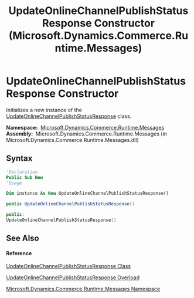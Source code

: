 ﻿---
title: UpdateOnlineChannelPublishStatusResponse Constructor  (Microsoft.Dynamics.Commerce.Runtime.Messages)
TOCTitle: UpdateOnlineChannelPublishStatusResponse Constructor
ms:assetid: M:Microsoft.Dynamics.Commerce.Runtime.Messages.UpdateOnlineChannelPublishStatusResponse.#ctor
ms:mtpsurl: https://technet.microsoft.com/en-us/library/microsoft.dynamics.commerce.runtime.messages.updateonlinechannelpublishstatusresponse.updateonlinechannelpublishstatusresponse(v=AX.60)
ms:contentKeyID: 49820201
ms.date: 05/18/2015
mtps_version: v=AX.60
dev_langs:
- vb
- csharp
- c++
---

# UpdateOnlineChannelPublishStatusResponse Constructor

Initializes a new instance of the [UpdateOnlineChannelPublishStatusResponse](updateonlinechannelpublishstatusresponse-class-microsoft-dynamics-commerce-runtime-messages.md) class.

**Namespace:**  [Microsoft.Dynamics.Commerce.Runtime.Messages](microsoft-dynamics-commerce-runtime-messages-namespace.md)  
**Assembly:**  Microsoft.Dynamics.Commerce.Runtime.Messages (in Microsoft.Dynamics.Commerce.Runtime.Messages.dll)

## Syntax

``` vb
'Declaration
Public Sub New
'Usage

Dim instance As New UpdateOnlineChannelPublishStatusResponse()
```

``` csharp
public UpdateOnlineChannelPublishStatusResponse()
```

``` c++
public:
UpdateOnlineChannelPublishStatusResponse()
```

## See Also

#### Reference

[UpdateOnlineChannelPublishStatusResponse Class](updateonlinechannelpublishstatusresponse-class-microsoft-dynamics-commerce-runtime-messages.md)

[UpdateOnlineChannelPublishStatusResponse Overload](updateonlinechannelpublishstatusresponse-constructor-microsoft-dynamics-commerce-runtime-messages.md)

[Microsoft.Dynamics.Commerce.Runtime.Messages Namespace](microsoft-dynamics-commerce-runtime-messages-namespace.md)

